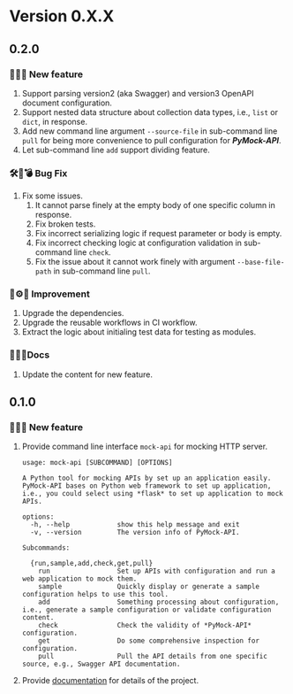 # Version 0.X.X

## 0.2.0

### 🎉🎊🍾 New feature

1. Support parsing version2 (aka Swagger) and version3 OpenAPI document configuration.
2. Support nested data structure about collection data types, i.e., ``list`` or ``dict``, in response.
3. Add new command line argument ``--source-file`` in sub-command line ``pull`` for being more convenience to pull configuration for **_PyMock-API_**.
4. Let sub-command line ``add`` support dividing feature.


### 🛠🐛💣 Bug Fix

1. Fix some issues.
   1. It cannot parse finely at the empty body of one specific column in response.
   2. Fix broken tests.
   3. Fix incorrect serializing logic if request parameter or body is empty.
   4. Fix incorrect checking logic at configuration validation in sub-command line ``check``.
   5. Fix the issue about it cannot work finely with argument ``--base-file-path`` in sub-command line ``pull``.


### 🤖⚙️🔧 Improvement

1. Upgrade the dependencies.
2. Upgrade the reusable workflows in CI workflow.
3. Extract the logic about initialing test data for testing as modules.


### 📝📑📗Docs

1. Update the content for new feature.


## 0.1.0

### 🎉🎊🍾 New feature

1. Provide command line interface ``mock-api`` for mocking HTTP server.

    ```shell
    usage: mock-api [SUBCOMMAND] [OPTIONS]
    
    A Python tool for mocking APIs by set up an application easily. PyMock-API bases on Python web framework to set up application, i.e., you could select using *flask* to set up application to mock APIs.
    
    options:
      -h, --help            show this help message and exit
      -v, --version         The version info of PyMock-API.
    
    Subcommands:
    
      {run,sample,add,check,get,pull}
        run                 Set up APIs with configuration and run a web application to mock them.
        sample              Quickly display or generate a sample configuration helps to use this tool.
        add                 Something processing about configuration, i.e., generate a sample configuration or validate configuration content.
        check               Check the validity of *PyMock-API* configuration.
        get                 Do some comprehensive inspection for configuration.
        pull                Pull the API details from one specific source, e.g., Swagger API documentation.
    ```

2. Provide [documentation](https://chisanan232.github.io/PyMock-API/) for details of the project.
